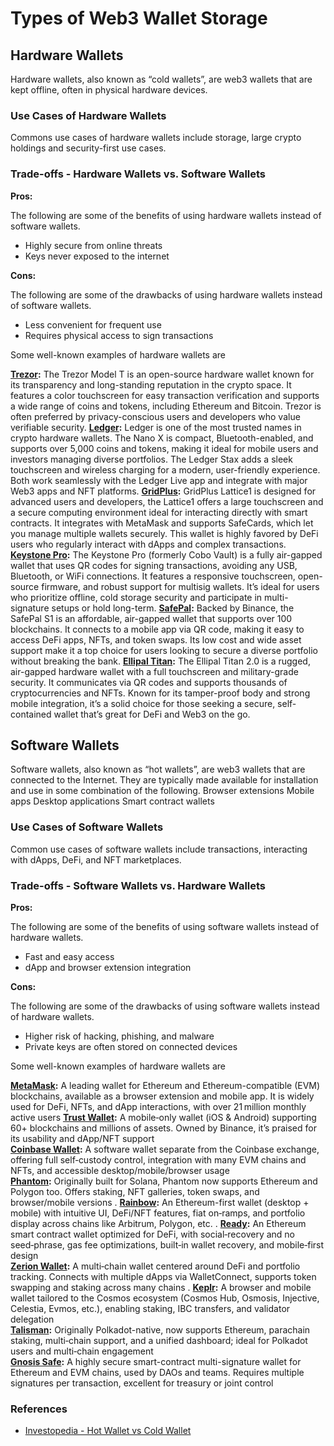 # Types of Web3 Wallet Storage



## Hardware Wallets

Hardware wallets, also known as “cold wallets”, are web3 wallets that are kept offline, often in physical hardware devices.


### Use Cases of Hardware Wallets 

Commons use cases of hardware wallets include storage, large crypto holdings and security-first use cases.

### Trade-offs - Hardware Wallets vs. Software Wallets

**Pros:**

The following are some of the benefits of using hardware wallets instead of software wallets.

* Highly secure from online threats
* Keys never exposed to the internet


**Cons:**

The following are some of the drawbacks of using hardware wallets instead of software wallets.

* Less convenient for frequent use
* Requires physical access to sign transactions






Some well-known examples of hardware wallets are

**[Trezor](https://trezor.io):** The Trezor Model T is an open-source hardware wallet known for its transparency and long-standing reputation in the crypto space. It features a color touchscreen for easy transaction verification and supports a wide range of coins and tokens, including Ethereum and Bitcoin. Trezor is often preferred by privacy-conscious users and developers who value verifiable security.
**[Ledger](https://www.ledger.com):** Ledger is one of the most trusted names in crypto hardware wallets. The Nano X is compact, Bluetooth-enabled, and supports over 5,000 coins and tokens, making it ideal for mobile users and investors managing diverse portfolios. The Ledger Stax adds a sleek touchscreen and wireless charging for a modern, user-friendly experience. Both work seamlessly with the Ledger Live app and integrate with major Web3 apps and NFT platforms.
**[GridPlus](https://gridplus.io):** GridPlus Lattice1 is designed for advanced users and developers, the Lattice1 offers a large touchscreen and a secure computing environment ideal for interacting directly with smart contracts. It integrates with MetaMask and supports SafeCards, which let you manage multiple wallets securely. This wallet is highly favored by DeFi users who regularly interact with dApps and complex transactions.
**[Keystone Pro](https://keyst.one):** The Keystone Pro (formerly Cobo Vault) is a fully air-gapped wallet that uses QR codes for signing transactions, avoiding any USB, Bluetooth, or WiFi connections. It features a responsive touchscreen, open-source firmware, and robust support for multisig wallets. It’s ideal for users who prioritize offline, cold storage security and participate in multi-signature setups or hold long-term.
**[SafePal](https://www.safepal.com):** Backed by Binance, the SafePal S1 is an affordable, air-gapped wallet that supports over 100 blockchains. It connects to a mobile app via QR code, making it easy to access DeFi apps, NFTs, and token swaps. Its low cost and wide asset support make it a top choice for users looking to secure a diverse portfolio without breaking the bank.
**[Ellipal Titan](https://www.ellipal.com):** The Ellipal Titan 2.0 is a rugged, air-gapped hardware wallet with a full touchscreen and military-grade security. It communicates via QR codes and supports thousands of cryptocurrencies and NFTs. Known for its tamper-proof body and strong mobile integration, it’s a solid choice for those seeking a secure, self-contained wallet that’s great for DeFi and Web3 on the go.


## Software Wallets

Software wallets, also known as “hot wallets”, are web3 wallets that are connected to the Internet. They are typically made available for installation and use in some combination of the following. 
Browser extensions
Mobile apps
Desktop applications
Smart contract wallets 

### Use Cases of Software Wallets
Common use cases of software wallets include transactions, interacting with dApps, DeFi, and NFT marketplaces.

### Trade-offs - Software Wallets vs. Hardware Wallets

**Pros:**

The following are some of the benefits of using software wallets instead of hardware wallets.
* Fast and easy access
* dApp and browser extension integration


**Cons:**

The following are some of the drawbacks of using software wallets instead of hardware wallets.
* Higher risk of hacking, phishing, and malware
* Private keys are often stored on connected devices


Some well-known examples of hardware wallets are 

**[MetaMask](https://metamask.io):** A leading wallet for Ethereum and Ethereum-compatible (EVM) blockchains, available as a browser extension and mobile app. It is widely used for DeFi, NFTs, and dApp interactions, with over 21 million monthly active users 
**[Trust Wallet](https://trustwallet.com):** A mobile‑only wallet (iOS & Android) supporting 60+ blockchains and millions of assets. Owned by Binance, it’s praised for its usability and dApp/NFT support  
**[Coinbase Wallet](https://www.coinbase.com/wallet):** A software wallet separate from the Coinbase exchange, offering full self‑custody control, integration with many EVM chains and NFTs, and accessible desktop/mobile/browser usage  
**[Phantom](https://phantom.com):** Originally built for Solana, Phantom now supports Ethereum and Polygon too. Offers staking, NFT galleries, token swaps, and browser/mobile versions  .
**[Rainbow](https://rainbow.me):** An Ethereum-first wallet (desktop + mobile) with intuitive UI, DeFi/NFT features, fiat on‑ramps, and portfolio display across chains like Arbitrum, Polygon, etc.  .
**[Ready](https://www.ready.co):** An Ethereum smart contract wallet optimized for DeFi, with social‑recovery and no seed‑phrase, gas fee optimizations, built‑in wallet recovery, and mobile‑first design  
**[Zerion Wallet](https://zerion.io):** A multi‑chain wallet centered around DeFi and portfolio tracking. Connects with multiple dApps via WalletConnect, supports token swapping and staking across many chains  .
**[Keplr](https://www.keplr.app):** A browser and mobile wallet tailored to the Cosmos ecosystem (Cosmos Hub, Osmosis, Injective, Celestia, Evmos, etc.), enabling staking, IBC transfers, and validator delegation  
**[Talisman](https://talisman.xyz):** Originally Polkadot-native, now supports Ethereum, parachain staking, multi‑chain support, and a unified dashboard; ideal for Polkadot users and multi‑chain engagement  
**[Gnosis Safe](https://safe.global):** A highly secure smart-contract multi-signature wallet for Ethereum and EVM chains, used by DAOs and teams. Requires multiple signatures per transaction, excellent for treasury or joint control  


### References 

* [Investopedia - Hot Wallet vs Cold Wallet](https://www.investopedia.com/hot-wallet-vs-cold-wallet-7098461)